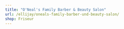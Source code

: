 ```yaml
---
title: "O'Neal's Family Barber & Beauty Salon"
url: /ellijay/oneals-family-barber-und-beauty-salon/
shop: Friseur
---
```

